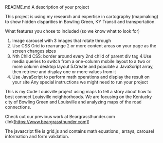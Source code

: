 README.md
A description of your project

This project is using my research and expertise in cartography (mapmaking) to show hidden disparities in Bowling Green, KY Transit and transportation.
 
What features you chose to included (so we know what to look for)

1. Image carousel with 3 images that rotate through
2. Use CSS Grid to rearrange 2 or more content areas on your page as the screen changes sizes
3. Nth Child CSS:   border around every 2nd child of parent div tag
4.Use media queries to switch from a one-column mobile layout to a two or more column desktop layout 
5.Create and populate a JavaScript array, then retrieve and display one or more values from it
6. Use JavaScript to perform math operations and display the result on your site
Any special instructions we might need to run your project



This is my Code Louisville project using maps to tell a story about how to best connect Louisville neighborhoods. We are focusing on the Kentucky city of Bowling Green and Louisville and analyzing maps of the road connections. 




Check out our previous work at Beargrassthunder.com (link[https://www.beargrassthunder.com])

The javascript file is grid.js and contains math equations , arrays, carousel information and form validation.

